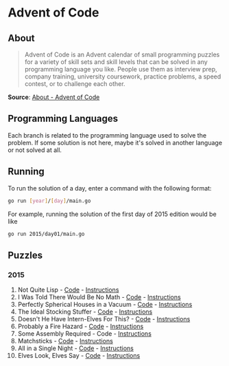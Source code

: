# Advent of Code

## About

> Advent of Code is an Advent calendar of small programming puzzles for a
> variety of skill sets and skill levels that can be solved in any programming
> language you like. People use them as interview prep, company training,
> university coursework, practice problems, a speed contest, or to challenge
> each other.

**Source**: [About - Advent of Code](https://adventofcode.com/2024/about)

## Programming Languages

Each branch is related to the programming language used to solve the problem. If
some solution is not here, maybe it's solved in another language or not solved
at all.

## Running

To run the solution of a day, enter a command with the following format:

```bash
go run [year]/[day]/main.go
```

For example, running the solution of the first day of 2015 edition would be like

```bash
go run 2015/day01/main.go
```

## Puzzles

### 2015

1. Not Quite Lisp - [Code](2015/day01/main.go) -
   [Instructions](https://adventofcode.com/2015/day/1)
2. I Was Told There Would Be No Math - [Code](2015/day02/main.go) -
   [Instructions](https://adventofcode.com/2015/day/2)
3. Perfectly Spherical Houses in a Vacuum - [Code](2015/day03/main.go) -
   [Instructions](https://adventofcode.com/2015/day/3)
4. The Ideal Stocking Stuffer - [Code](2015/day04/main.go) -
   [Instructions](https://adventofcode.com/2015/day/4)
5. Doesn't He Have Intern-Elves For This? - [Code](2015/day05/main.go) -
   [Instructions](https://adventofcode.com/2015/day/5)
6. Probably a Fire Hazard - [Code](2015/day06/main.go) -
   [Instructions](https://adventofcode.com/2015/day/6)
7. Some Assembly Required - Code -
   [Instructions](https://adventofcode.com/2015/day/7)
8. Matchsticks - [Code](2015/day08/main.go) -
   [Instructions](https://adventofcode.com/2015/day/8)
9. All in a Single Night - [Code](2015/day09/main.go) -
   [Instructions](https://adventofcode.com/2015/day/9)
10. Elves Look, Elves Say - [Code](2015/day10/main.go) -
    [Instructions](https://adventofcode.com/2015/day/10)
